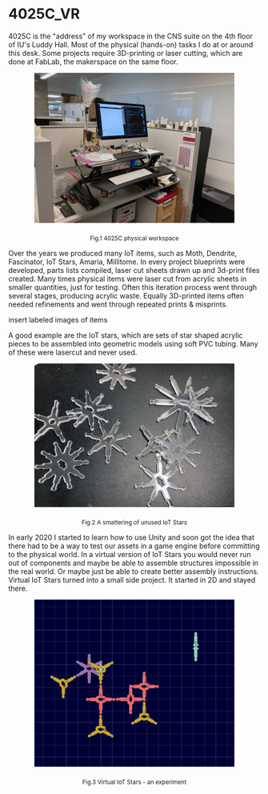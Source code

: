 # 4025C_VR
 
4025C is the "address" of my workspace in the CNS suite on the 4th floor of IU's Luddy Hall. Most of the physical (hands-on) tasks I do at or around this desk. Some projects require 3D-printing or laser cutting, which are done at FabLab, the makerspace on the same floor.

<p align="center">
  <img src="images/4025C-4.jpg" width="400">
</p>
<p align = "center">
  <sub>Fig.1 4025C physical workspace</sub>
</p>

Over the years we produced many IoT items, such as Moth, Dendrite, Fascinator, IoT Stars, Amaria, Millitome. In every project blueprints were developed, parts lists compiled, laser cut sheets drawn up and 3d-print files created. Many times physical items were laser cut from acrylic sheets in smaller quantities, just for testing. Often this iteration process went through several stages, producing acrylic waste. Equally 3D-printed items often needed refinements and went through repeated prints & misprints. 

insert labeled images of items

A good example are the IoT stars, which are sets of star shaped acrylic pieces to be assembled into geometric models using soft PVC tubing. Many of these were lasercut and never used. 

<p align="center">
  <img src="images/IoT-stars-2.jpg" width="400">
</p>
<p align = "center">
  <sub>Fig.2 A smattering of unused IoT Stars</sub>
</p>

In early 2020 I started to learn how to use Unity and soon got the idea that there had to be a way to test our assets in a game engine before committing to the physical world. In a virtual version of IoT Stars you would never run out of components and maybe be able to assemble structures impossible in the real world. Or maybe just be able to create better assembly instructions. Virtual IoT Stars turned into a small side project. It started in 2D and stayed there.

<p align="center">
  <img src="images/IoT-stars-1.jpg" width="400">
</p>
<p align = "center">
  <sub>Fig.3 Virtual IoT Stars - an experiment</sub>
</p>

